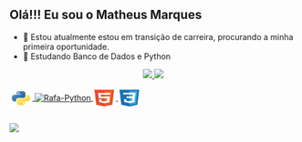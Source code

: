 ## Olá!!! Eu sou o Matheus Marques

- 🔭 Estou atualmente estou em transição de carreira, procurando a minha primeira oportunidade.
- 🌱 Estudando Banco de Dados e Python

<div align="center">
  <a href="https://github.com/matheusssilva123">
  <img height="150em" src="https://github-readme-stats.vercel.app/api?username=matheusssilva123&show_icons=true&theme=dracula&include_all_commits=true&count_private=true"/>
  <img height="150em" src="https://github-readme-stats.vercel.app/api/top-langs/?username=matheusssilva123&layout=compact&langs_count=7&theme=dracula"/>
</div>
<div style="display: inline_block"><br>
 <img align="center" alt="Rafa-Python" height="30" width="40" src="https://raw.githubusercontent.com/devicons/devicon/master/icons/python/python-original.svg">
 <img align="center" alt="Rafa-Python" height="30" width="40"  src="https://cdn.jsdelivr.net/gh/devicons/devicon/icons/mysql/mysql-original.svg" />
 <img align="center" alt="Rafa-HTML" height="30" width="40" src="https://raw.githubusercontent.com/devicons/devicon/master/icons/html5/html5-original.svg">
 <img align="center" alt="Rafa-CSS" height="30" width="40" src="https://raw.githubusercontent.com/devicons/devicon/master/icons/css3/css3-original.svg">
</div>

  ##
 
<div> 
  
  <a href="https://www.linkedin.com/in/matheus-marques-da-silva-contato" target="_blank"><img src="https://img.shields.io/badge/-LinkedIn-%230077B5?style=for-the-badge&logo=linkedin&logoColor=white" target="_blank"></a> 
 
 
 
</div>
